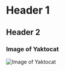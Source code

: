 # Header 1
## Header 2

### Image of Yaktocat
![Image of Yaktocat](https://octodex.github.com/images/yaktocat.png)
